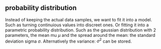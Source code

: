 ## probability distribution 

Instead of keeping the actual data samples, we want to fit it into a model. Such as turning continuious values into discreet ones.
Or fitting it into a parametric probability distribution.
Such as the gaussian distribution with 2 parameters, the mean mu $\mu$ and the spread around the mean: the standard deviation sigma $\sigma$. Alternatively the variance: $\sigma^2$ can be stored.